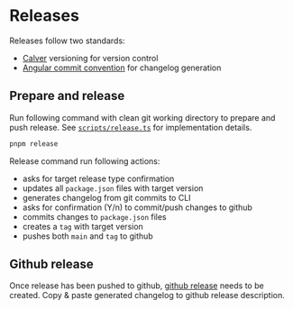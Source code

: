 # Releases

Releases follow two standards:

- [Calver](/overview/versioning) versioning for version control
- [Angular commit convention](/overview/source-code#commit-convention) for changelog generation

## Prepare and release

Run following command with clean git working directory to prepare and push release. See [`scripts/release.ts`](https://github.com/MRC-Epid-it24/intake24/blob/master/scripts/release.ts) for implementation details.

```sh
pnpm release
```

Release command run following actions:

- asks for target release type confirmation
- updates all `package.json` files with target version
- generates changelog from git commits to CLI
- asks for confirmation (Y/n) to commit/push changes to github
- commits changes to `package.json` files
- creates a `tag` with target version
- pushes both `main` and `tag` to github

## Github release

Once release has been pushed to github, [github release](https://github.com/MRC-Epid-it24/intake24/releases) needs to be created. Copy & paste generated changelog to github release description.
